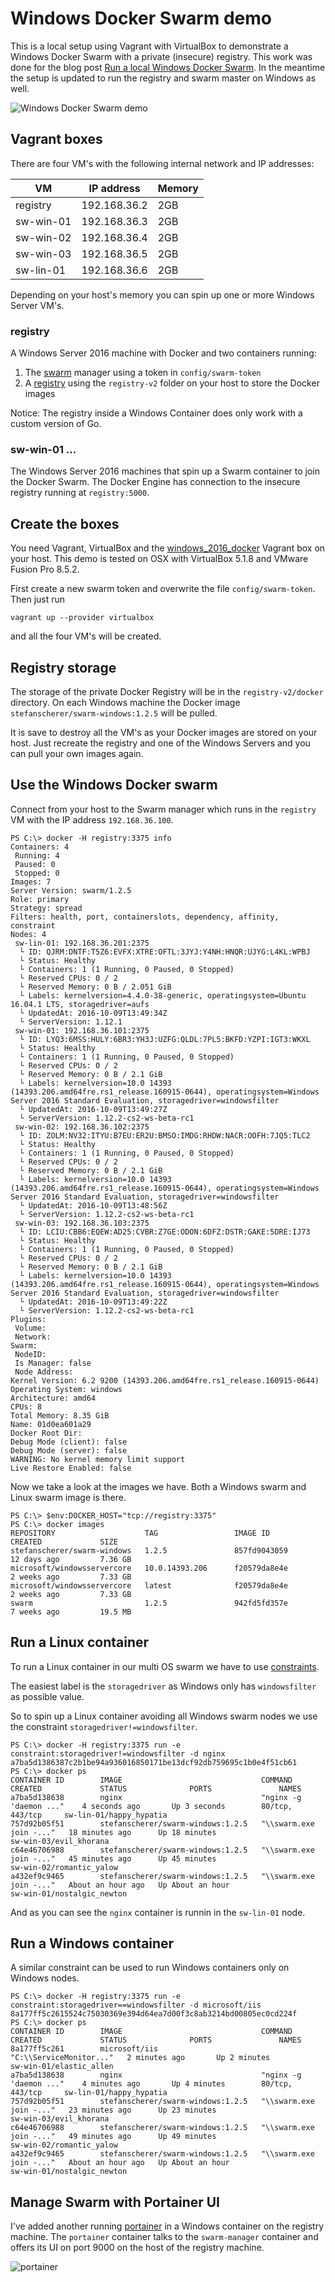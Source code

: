 # Windows Docker Swarm demo

This is a local setup using Vagrant with VirtualBox to demonstrate a Windows Docker Swarm with a private (insecure) registry. This work was done for the blog post [Run a local Windows Docker Swarm](https://stefanscherer.github.io/build-your-local-windows-docker-swarm/). In the meantime the setup is updated to run the registry and swarm master on Windows as well.

![Windows Docker Swarm demo](images/windows_swarm_demo.png)

## Vagrant boxes

There are four VM's with the following internal network and IP addresses:

| VM        | IP address   | Memory |
|-----------|--------------|--------|
| registry  | 192.168.36.2 | 2GB    |
| sw-win-01 | 192.168.36.3 | 2GB    |
| sw-win-02 | 192.168.36.4 | 2GB    |
| sw-win-03 | 192.168.36.5 | 2GB    |
| sw-lin-01 | 192.168.36.6 | 2GB    |

Depending on your host's memory you can spin up one or more Windows Server VM's.

### registry

A Windows Server 2016 machine with Docker and two containers running:

1. The [swarm](https://github.com/StefanScherer/dockerfiles-windows/tree/master/swarm) manager using a token in `config/swarm-token`
2. A [registry](https://hub.docker.com/r/sixeyed/registry/) using the `registry-v2` folder on your host to store the Docker images

Notice: The registry inside a Windows Container does only work with a custom
version of Go.

### sw-win-01 ...

The Windows Server 2016 machines that spin up a Swarm container to join the Docker Swarm.
The Docker Engine has connection to the insecure registry running at `registry:5000`.

## Create the boxes

You need Vagrant, VirtualBox and the [windows_2016_docker](https://github.com/StefanScherer/packer-windows) Vagrant box on your host.
This demo is tested on OSX with VirtualBox 5.1.8 and VMware Fusion Pro 8.5.2.

First create a new swarm token and overwrite the file `config/swarm-token`.
Then just run

```
vagrant up --provider virtualbox
```

and all the four VM's will be created.

## Registry storage

The storage of the private Docker Registry will be in the `registry-v2/docker` directory. On each Windows machine the Docker image `stefanscherer/swarm-windows:1.2.5` will be pulled.

It is save to destroy all the VM's as your Docker images are stored on your host.
Just recreate the registry and one of the Windows Servers and you can pull your own images again.

## Use the Windows Docker swarm

Connect from your host to the Swarm manager which runs in the `registry` VM with the IP address `192.168.36.100`.

```
PS C:\> docker -H registry:3375 info
Containers: 4
 Running: 4
 Paused: 0
 Stopped: 0
Images: 7
Server Version: swarm/1.2.5
Role: primary
Strategy: spread
Filters: health, port, containerslots, dependency, affinity, constraint
Nodes: 4
 sw-lin-01: 192.168.36.201:2375
  └ ID: QJRM:DNTF:T5Z6:EVFX:XTRE:OFTL:3JYJ:Y4NH:HNQR:UJYG:L4KL:WPBJ
  └ Status: Healthy
  └ Containers: 1 (1 Running, 0 Paused, 0 Stopped)
  └ Reserved CPUs: 0 / 2
  └ Reserved Memory: 0 B / 2.051 GiB
  └ Labels: kernelversion=4.4.0-38-generic, operatingsystem=Ubuntu 16.04.1 LTS, storagedriver=aufs
  └ UpdatedAt: 2016-10-09T13:49:34Z
  └ ServerVersion: 1.12.1
 sw-win-01: 192.168.36.101:2375
  └ ID: LYQ3:6MSS:HULY:6BR3:YH3J:UZFG:QLDL:7PL5:BKFD:YZPI:IGT3:WKXL
  └ Status: Healthy
  └ Containers: 1 (1 Running, 0 Paused, 0 Stopped)
  └ Reserved CPUs: 0 / 2
  └ Reserved Memory: 0 B / 2.1 GiB
  └ Labels: kernelversion=10.0 14393 (14393.206.amd64fre.rs1_release.160915-0644), operatingsystem=Windows Server 2016 Standard Evaluation, storagedriver=windowsfilter
  └ UpdatedAt: 2016-10-09T13:49:27Z
  └ ServerVersion: 1.12.2-cs2-ws-beta-rc1
 sw-win-02: 192.168.36.102:2375
  └ ID: ZOLM:NV32:ITYU:B7EU:ER2U:BMSO:IMDG:RHDW:NACR:OOFH:7JQ5:TLC2
  └ Status: Healthy
  └ Containers: 1 (1 Running, 0 Paused, 0 Stopped)
  └ Reserved CPUs: 0 / 2
  └ Reserved Memory: 0 B / 2.1 GiB
  └ Labels: kernelversion=10.0 14393 (14393.206.amd64fre.rs1_release.160915-0644), operatingsystem=Windows Server 2016 Standard Evaluation, storagedriver=windowsfilter
  └ UpdatedAt: 2016-10-09T13:48:56Z
  └ ServerVersion: 1.12.2-cs2-ws-beta-rc1
 sw-win-03: 192.168.36.103:2375
  └ ID: LCIU:CBB6:EQEW:AD25:CVBR:Z7GE:ODON:6DFZ:DSTR:GAKE:5DRE:IJ73
  └ Status: Healthy
  └ Containers: 1 (1 Running, 0 Paused, 0 Stopped)
  └ Reserved CPUs: 0 / 2
  └ Reserved Memory: 0 B / 2.1 GiB
  └ Labels: kernelversion=10.0 14393 (14393.206.amd64fre.rs1_release.160915-0644), operatingsystem=Windows Server 2016 Standard Evaluation, storagedriver=windowsfilter
  └ UpdatedAt: 2016-10-09T13:49:22Z
  └ ServerVersion: 1.12.2-cs2-ws-beta-rc1
Plugins:
 Volume:
 Network:
Swarm:
 NodeID:
 Is Manager: false
 Node Address:
Kernel Version: 6.2 9200 (14393.206.amd64fre.rs1_release.160915-0644)
Operating System: windows
Architecture: amd64
CPUs: 8
Total Memory: 8.35 GiB
Name: 01d0ea601a29
Docker Root Dir:
Debug Mode (client): false
Debug Mode (server): false
WARNING: No kernel memory limit support
Live Restore Enabled: false
```

Now we take a look at the images we have. Both a Windows swarm and Linux swarm image is there.

```
PS C:\> $env:DOCKER_HOST="tcp://registry:3375"
PS C:\> docker images
REPOSITORY                    TAG                 IMAGE ID            CREATED             SIZE
stefanscherer/swarm-windows   1.2.5               857fd9043059        12 days ago         7.36 GB
microsoft/windowsservercore   10.0.14393.206      f20579da8e4e        2 weeks ago         7.33 GB
microsoft/windowsservercore   latest              f20579da8e4e        2 weeks ago         7.33 GB
swarm                         1.2.5               942fd5fd357e        7 weeks ago         19.5 MB
```

## Run a Linux container

To run a Linux container in our multi OS swarm we have to use [constraints](https://docs.docker.com/swarm/scheduler/filter/).

The easiest label is the `storagedriver` as Windows only has `windowsfilter` as possible value.

So to spin up a Linux container avoiding all Windows swarm nodes we use the constraint `storagedriver!=windowsfilter`.

```
PS C:\> docker -H registry:3375 run -e constraint:storagedriver!=windowsfilter -d nginx
a7ba5d1386387c2b1be94a936016850171be13dcf92db759695c1b0e4f51cb61
PS C:\> docker ps
CONTAINER ID        IMAGE                               COMMAND                   CREATED             STATUS              PORTS               NAMES
a7ba5d138638        nginx                               "nginx -g 'daemon ..."    4 seconds ago       Up 3 seconds        80/tcp, 443/tcp     sw-lin-01/happy_hypatia
757d92b05f51        stefanscherer/swarm-windows:1.2.5   "\\swarm.exe join -..."   18 minutes ago      Up 18 minutes                           sw-win-03/evil_khorana
c64e46706988        stefanscherer/swarm-windows:1.2.5   "\\swarm.exe join -..."   45 minutes ago      Up 45 minutes                           sw-win-02/romantic_yalow
a432ef9c9465        stefanscherer/swarm-windows:1.2.5   "\\swarm.exe join -..."   About an hour ago   Up About an hour                        sw-win-01/nostalgic_newton
```

And as you can see the `nginx` container is runnin in the  `sw-lin-01` node.

## Run a Windows container

A similar constraint can be used to run Windows containers only on Windows nodes.

```
PS C:\> docker -H registry:3375 run -e constraint:storagedriver==windowsfilter -d microsoft/iis
8a177ff5c2615524c75030369e394d64ea7d00f3c8ab3214bd00805ec0cd224f
PS C:\> docker ps
CONTAINER ID        IMAGE                               COMMAND                   CREATED             STATUS              PORTS               NAMES
8a177ff5c261        microsoft/iis                       "C:\\ServiceMonitor..."   2 minutes ago       Up 2 minutes                            sw-win-01/elastic_allen
a7ba5d138638        nginx                               "nginx -g 'daemon ..."    4 minutes ago       Up 4 minutes        80/tcp, 443/tcp     sw-lin-01/happy_hypatia
757d92b05f51        stefanscherer/swarm-windows:1.2.5   "\\swarm.exe join -..."   23 minutes ago      Up 23 minutes                           sw-win-03/evil_khorana
c64e46706988        stefanscherer/swarm-windows:1.2.5   "\\swarm.exe join -..."   49 minutes ago      Up 49 minutes                           sw-win-02/romantic_yalow
a432ef9c9465        stefanscherer/swarm-windows:1.2.5   "\\swarm.exe join -..."   About an hour ago   Up About an hour                        sw-win-01/nostalgic_newton
```

## Manage Swarm with Portainer UI

I've added another running [portainer](http://portainer.io) in a Windows container on the registry machine. The `portainer` container talks to the `swarm-manager` container and offers its UI on port 9000 on the host of the registry machine.

![portainer](images/portainer.png)

